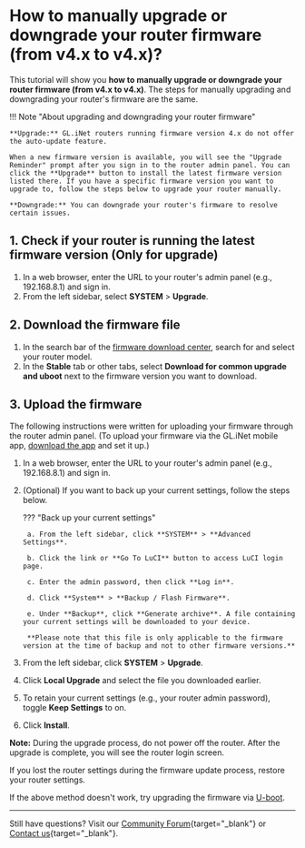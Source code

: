 # How to manually upgrade or downgrade your router firmware (from v4.x to v4.x)?

This tutorial will show you **how to manually upgrade or downgrade your router firmware (from v4.x to v4.x)**. The steps for manually upgrading and downgrading your router's firmware are the same.

!!! Note "About upgrading and downgrading your router firmware"

    **Upgrade:** GL.iNet routers running firmware version 4.x do not offer the auto-update feature. 
    
    When a new firmware version is available, you will see the "Upgrade Reminder" prompt after you sign in to the router admin panel. You can click the **Upgrade** button to install the latest firmware version listed there. If you have a specific firmware version you want to upgrade to, follow the steps below to upgrade your router manually. 

    **Downgrade:** You can downgrade your router's firmware to resolve certain issues.

## 1. Check if your router is running the latest firmware version (Only for upgrade)

1. In a web browser, enter the URL to your router's admin panel (e.g., 192.168.8.1) and sign in.
2. From the left sidebar, select **SYSTEM** > **Upgrade**.  

## 2. Download the firmware file

1. In the search bar of the [firmware download center](https://dl.gl-inet.com/), search for and select your router model.
2. In the **Stable** tab or other tabs, select **Download for common upgrade and uboot** next to the firmware version you want to download. 

## 3. Upload the firmware

The following instructions were written for uploading your firmware through the router admin panel.  (To upload your firmware via the GL.iNet mobile app, [download the app](https://www.gl-inet.com/app/) and set it up.)

1. In a web browser, enter the URL to your router's admin panel (e.g., 192.168.8.1) and sign in. 
2. (Optional) If you want to back up your current settings, follow the steps below.

    ??? "Back up your current settings"

        a. From the left sidebar, click **SYSTEM** > **Advanced Settings**. 

        b. Click the link or **Go To LuCI** button to access LuCI login page. 

        c. Enter the admin password, then click **Log in**. 

        d. Click **System** > **Backup / Flash Firmware**. 

        e. Under **Backup**, click **Generate archive**. A file containing your current settings will be downloaded to your device. 
        
        **Please note that this file is only applicable to the firmware version at the time of backup and not to other firmware versions.**

3. From the left sidebar, click **SYSTEM** > **Upgrade**. 
4. Click **Local Upgrade** and select the file you downloaded earlier. 
5. To retain your current settings (e.g., your router admin password), toggle **Keep Settings** to on. 
6. Click **Install**.

**Note:** During the upgrade process, do not power off the router. After the upgrade is complete, you will see the router login screen. 

If you lost the router settings during the firmware update process, restore your router settings. 

If the above method doesn't work, try upgrading the firmware via [U-boot](../faq/debrick.md).

---

Still have questions? Visit our [Community Forum](https://forum.gl-inet.com){target="_blank"} or [Contact us](https://www.gl-inet.com/contacts/){target="_blank"}.